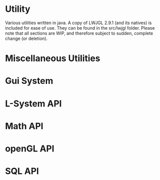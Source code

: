 # Utility
Various utilities written in java.
A copy of LWJGL 2.9.1 (and its natives) is included for ease of use. They can be found in the src/lwjgl folder.
Please note that all sections are WIP, and therefore subject to sudden, complete change (or deletion).

Miscellaneous Utilities
=======

Gui System
=======

L-System API
=======

Math API
=======

openGL API
=======

SQL API
=======
